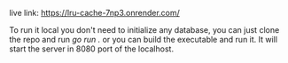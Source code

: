 live link: https://lru-cache-7np3.onrender.com/

To run it local you don't need to initialize any database, you can just clone the repo and run *go run .* or you can build the executable and run it. It will start the server in 8080 port of the localhost.
